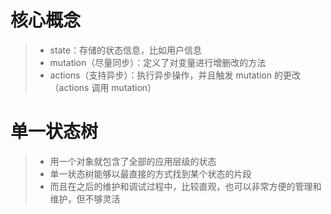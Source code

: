 # 核心概念

>* state：存储的状态信息，比如用户信息
>* mutation（尽量同步）：定义了对变量进行增删改的方法
>* actions（支持异步）：执行异步操作，并且触发 mutation 的更改（actions 调用 mutation）

# 单一状态树

>* 用一个对象就包含了全部的应用层级的状态
>* 单一状态树能够以最直接的方式找到某个状态的片段
>* 而且在之后的维护和调试过程中，比较直观，也可以非常方便的管理和维护，但不够灵活